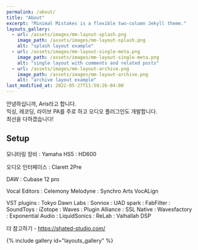 ```yaml
---
permalink: /about/
title: "About"
excerpt: "Minimal Mistakes is a flexible two-column Jekyll theme."
layouts_gallery:
  - url: /assets/images/mm-layout-splash.png
    image_path: /assets/images/mm-layout-splash.png
    alt: "splash layout example"
  - url: /assets/images/mm-layout-single-meta.png
    image_path: /assets/images/mm-layout-single-meta.png
    alt: "single layout with comments and related posts"
  - url: /assets/images/mm-layout-archive.png
    image_path: /assets/images/mm-layout-archive.png
    alt: "archive layout example"
last_modified_at: 2022-05-27T11:59:26-04:00
---
```


안녕하십니까, Aris라고 합니다.  
믹싱, 레코딩, 라이브 PA를 주로 하고 오디오 플러그인도 개발합니다.  
최선을 다하겠습니다!  

## Setup  

모니터링 장비
:   Yamaha HS5
:   HD600

오디오 인터페이스
:   Clarett 2Pre

DAW
:   Cubase 12 pro  

Vocal Editors
:   Celemony Melodyne
:   Synchro Arts VocALign

VST plugins
:   Tokyo Dawn Labs
:   Sonnox
:   UAD spark
:   FabFilter
:   SoundToys
:   iZotope
:   Waves
:   Plugin Alliance
:   SSL Native
:   Wavesfactory  
:   Exponential Audio
:   LiquidSonics
:   ReLab
:   Valhallah DSP

더 참고하기 - <https://shated-studio.com/>  

{% include gallery id="layouts_gallery" %}
